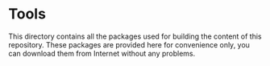 # Tools

This directory contains all the packages used for building the content of this
repository. These packages are provided here for convenience only, you can
download them from Internet without any problems.